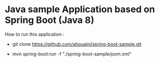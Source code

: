 # Java sample Application based on Spring Boot (Java 8)

How to run this application :

  * git clone https://github.com/atiouajni/spring-boot-sample.git

  * mvn spring-boot:run -f "./spring-boot-sample/pom.xml"
